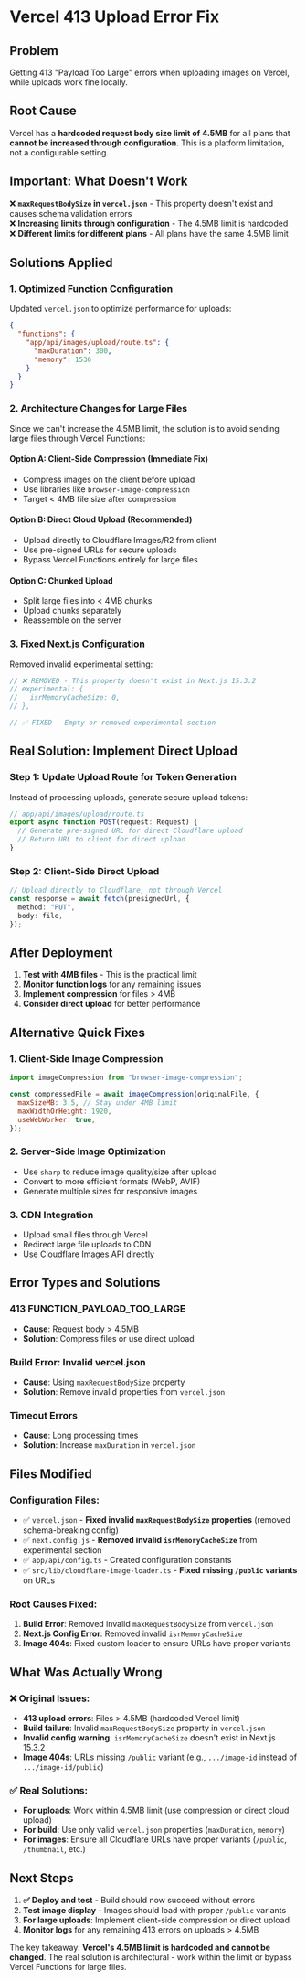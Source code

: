 # Vercel 413 Upload Error Fix

## Problem

Getting 413 "Payload Too Large" errors when uploading images on Vercel, while uploads work fine locally.

## Root Cause

Vercel has a **hardcoded request body size limit of 4.5MB** for all plans that **cannot be increased through configuration**. This is a platform limitation, not a configurable setting.

## Important: What Doesn't Work

❌ **`maxRequestBodySize` in `vercel.json`** - This property doesn't exist and causes schema validation errors  
❌ **Increasing limits through configuration** - The 4.5MB limit is hardcoded  
❌ **Different limits for different plans** - All plans have the same 4.5MB limit

## Solutions Applied

### 1. Optimized Function Configuration

Updated `vercel.json` to optimize performance for uploads:

```json
{
  "functions": {
    "app/api/images/upload/route.ts": {
      "maxDuration": 300,
      "memory": 1536
    }
  }
}
```

### 2. Architecture Changes for Large Files

Since we can't increase the 4.5MB limit, the solution is to avoid sending large files through Vercel Functions:

#### Option A: Client-Side Compression (Immediate Fix)

- Compress images on the client before upload
- Use libraries like `browser-image-compression`
- Target < 4MB file size after compression

#### Option B: Direct Cloud Upload (Recommended)

- Upload directly to Cloudflare Images/R2 from client
- Use pre-signed URLs for secure uploads
- Bypass Vercel Functions entirely for large files

#### Option C: Chunked Upload

- Split large files into < 4MB chunks
- Upload chunks separately
- Reassemble on the server

### 3. Fixed Next.js Configuration

Removed invalid experimental setting:

```javascript
// ❌ REMOVED - This property doesn't exist in Next.js 15.3.2
// experimental: {
//   isrMemoryCacheSize: 0,
// },

// ✅ FIXED - Empty or removed experimental section
```

## Real Solution: Implement Direct Upload

### Step 1: Update Upload Route for Token Generation

Instead of processing uploads, generate secure upload tokens:

```typescript
// app/api/images/upload/route.ts
export async function POST(request: Request) {
  // Generate pre-signed URL for direct Cloudflare upload
  // Return URL to client for direct upload
}
```

### Step 2: Client-Side Direct Upload

```typescript
// Upload directly to Cloudflare, not through Vercel
const response = await fetch(presignedUrl, {
  method: "PUT",
  body: file,
});
```

## After Deployment

1. **Test with 4MB files** - This is the practical limit
2. **Monitor function logs** for any remaining issues
3. **Implement compression** for files > 4MB
4. **Consider direct upload** for better performance

## Alternative Quick Fixes

### 1. Client-Side Image Compression

```javascript
import imageCompression from "browser-image-compression";

const compressedFile = await imageCompression(originalFile, {
  maxSizeMB: 3.5, // Stay under 4MB limit
  maxWidthOrHeight: 1920,
  useWebWorker: true,
});
```

### 2. Server-Side Image Optimization

- Use `sharp` to reduce image quality/size after upload
- Convert to more efficient formats (WebP, AVIF)
- Generate multiple sizes for responsive images

### 3. CDN Integration

- Upload small files through Vercel
- Redirect large file uploads to CDN
- Use Cloudflare Images API directly

## Error Types and Solutions

### 413 FUNCTION_PAYLOAD_TOO_LARGE

- **Cause**: Request body > 4.5MB
- **Solution**: Compress files or use direct upload

### Build Error: Invalid vercel.json

- **Cause**: Using `maxRequestBodySize` property
- **Solution**: Remove invalid properties from `vercel.json`

### Timeout Errors

- **Cause**: Long processing times
- **Solution**: Increase `maxDuration` in `vercel.json`

## Files Modified

### Configuration Files:

- ✅ `vercel.json` - **Fixed invalid `maxRequestBodySize` properties** (removed schema-breaking config)
- ✅ `next.config.js` - **Removed invalid `isrMemoryCacheSize`** from experimental section
- ✅ `app/api/config.ts` - Created configuration constants
- ✅ `src/lib/cloudflare-image-loader.ts` - **Fixed missing `/public` variants** on URLs

### Root Causes Fixed:

1. **Build Error**: Removed invalid `maxRequestBodySize` from `vercel.json`
2. **Next.js Config Error**: Removed invalid `isrMemoryCacheSize`
3. **Image 404s**: Fixed custom loader to ensure URLs have proper variants

## What Was Actually Wrong

### ❌ Original Issues:

- **413 upload errors**: Files > 4.5MB (hardcoded Vercel limit)
- **Build failure**: Invalid `maxRequestBodySize` property in `vercel.json`
- **Invalid config warning**: `isrMemoryCacheSize` doesn't exist in Next.js 15.3.2
- **Image 404s**: URLs missing `/public` variant (e.g., `.../image-id` instead of `.../image-id/public`)

### ✅ Real Solutions:

- **For uploads**: Work within 4.5MB limit (use compression or direct cloud upload)
- **For build**: Use only valid `vercel.json` properties (`maxDuration`, `memory`)
- **For images**: Ensure all Cloudflare URLs have proper variants (`/public`, `/thumbnail`, etc.)

## Next Steps

1. **✅ Deploy and test** - Build should now succeed without errors
2. **Test image display** - Images should load with proper `/public` variants
3. **For large uploads**: Implement client-side compression or direct upload
4. **Monitor logs** for any remaining 413 errors on uploads > 4.5MB

The key takeaway: **Vercel's 4.5MB limit is hardcoded and cannot be changed**. The real solution is architectural - work within the limit or bypass Vercel Functions for large files.
